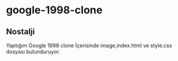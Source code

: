 # google-1998-clone

##  Nostalji  
 Yaptığım Google 1998 clone 
İçerisinde image,index.html ve style.css dosyası bulunduruyor.
